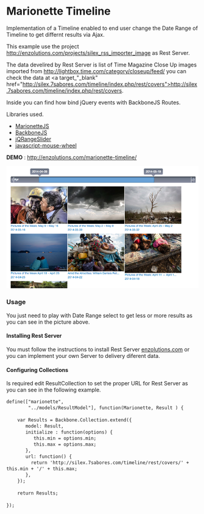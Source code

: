 Marionette Timeline
=======================

Implementation of a Timeline enabled to end user change the Date Range of Timeline to get differnt results via Ajax.

This example use the project <a target="_blank" href="http://enzolutions.com/projects/silex_rss_importer_image" _target="_blank" >http://enzolutions.com/projects/silex_rss_importer_image</a> as Rest Server.

The data develired by Rest Server is list of Time Magazine Close Up images imported from <a href="_blank" href="http://lightbox.time.com/category/closeup/feed/">http://lightbox.time.com/category/closeup/feed/</a> you can check the data at <a target_"_blank" href="http://silex.7sabores.com/timeline/index.php/rest/covers">http://silex.7sabores.com/timeline/index.php/rest/covers</a>.

Inside you can find how bind jQuery events with BackboneJS Routes.

Libraries used.

* <a target="_blank" href="http://marionettejs.com">MarionetteJS</a>
* <a target="_blank" href="http://backbonejs.org">BackboneJS</a>
* <a target="_blank" href="">jQRangeSlider</a>
* <a target="_blank" href="http://adomas.org/javascript-mouse-wheel/">javascript-mouse-wheel</a>


**DEMO** : <a target="_blank" href="http://enzolutions.com/marionette-timeline/">http://enzolutions.com/marionette-timeline/</a>

![Marionnete Timeline](https://raw.githubusercontent.com/enzolutions/marionette-timeline/master/images/marionettejs_date_range_filter.png "Marionnete Timeline")

### Usage

You just need to play with Date Range select to get less or more results as you can see in the picture above.

#### Installing Rest Server

You must follow the instructions to install Rest Server <a target="_blank" href="http://enzolutions.com/projects/silex_rss_importer_image" taget="_blank" >enzolutions.com</a> or you can implement your own Server to delivery diferent data.


#### Configuring Collections

Is required edit ResultCollection to set the proper URL for Rest Server as you can see in the following example.

````
define(["marionette",
        "../models/ResultModel"], function(Marionette, Result ) {

    var Results = Backbone.Collection.extend({
       model: Result,
       initialize : function(options) {
          this.min = options.min;
          this.max = options.max;
       },
       url: function() {
         return 'http://silex.7sabores.com/timeline/rest/covers/' + this.min + '/' + this.max;
       },
    });

    return Results;

});

````
